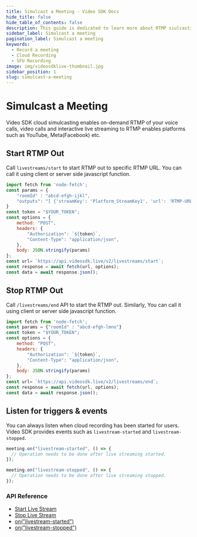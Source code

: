 ```yaml
---
title: Simulcast a Meeting - Video SDK Docs
hide_title: false
hide_table_of_contents: false
description: This guide is dedicated to learn more about RTMP siulcasting of meetings. It includes topics such as customisation in layouts.
sidebar_label: Simulcast a meeting
pagination_label: Simulcast a meeting
keywords:
  - Record a meeting
  - Cloud Recording
  - SFU Recording
image: img/videosdklive-thumbnail.jpg
sidebar_position: 1
slug: simulcast-a-meeting
---
```


# Simulcast a Meeting
Video SDK cloud simulcasting enables on-demand RTMP of your voice calls, video calls and interactive live streaming to RTMP enables platforms such as YouTube, Meta(Facebook) etc. 

## Start RTMP Out 
Call `livestreams/start` to start RTMP out to specific RTMP URL. You can call it using client or server side javascript function.

```js
import fetch from 'node-fetch';
const params = {
    "roomId" : "abcd-efgh-ijkl",
    "outputs": "[ {'streamKey': 'Platform_StreamKey1', 'url': 'RTMP-URL1'} ]"
}
const token = "$YOUR_TOKEN";
const options = {
	method: "POST",
	headers: {
		"Authorization": `${token}`,
		"Content-Type": "application/json",
	},
	body: JSON.stringify(params)
};
const url= `https://api.videosdk.live/v2/livestreams/start`;
const response = await fetch(url, options);
const data = await response.json();
```

## Stop RTMP Out
Call `/livestreams/end` API to start the RTMP out. Similarly, You can call it using client or server side javascript function.
```js
import fetch from 'node-fetch';
const params = {"roomId" : "abcd-efgh-lmno"}
const token = "$YOUR_TOKEN";
const options = {
	method: "POST",
    headers: {
		"Authorization": `${token}`,
		"Content-Type": "application/json",
	},
	body: JSON.stringify(params)
};
const url= `https://api.videosdk.live/v2/livestreams/end`;
const response = await fetch(url, options);
const data = await response.json();
```

## Listen for triggers & events
You can always listen when cloud recording has been started for users. Video SDK provides events such as `livestream-started` and `livestream-stopped`.
```js
meeting.on("livestream-started", () => {
  // Operation needs to be done after live streaming started.
});

meeting.on("livestream-stopped", () => {
  // Operation needs to be done after live streaming stopped.
});
```
### API Reference
- [Start Live Stream](/api-reference/realtime-communication/start-livestream)
- [Stop Live Stream](/api-reference/realtime-communication/stop-livestream)
- [on("livestream-started")](/javascript/api/sdk-reference/meeting-class/events#livestream-started)
- [on("livestream-stopped")](/javascript/api/sdk-reference/meeting-class/events#livestream-stopped)


